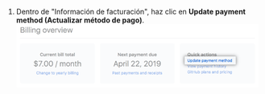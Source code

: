 1. Dentro de "Información de facturación", haz clic en **Update payment method (Actualizar método de pago)**. ![Botón para actualizar método de pago](/assets/images/help/billing/update_payment_method.png)
